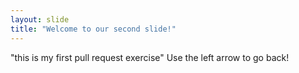 ```yaml
---
layout: slide
title: "Welcome to our second slide!"
---
```

"this is my first pull request exercise"
Use the left arrow to go back!
